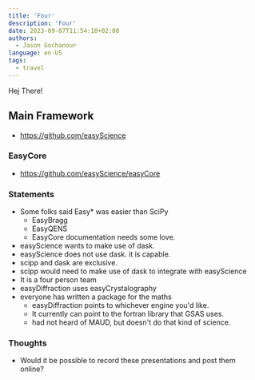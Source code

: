 ```yaml
---
title: 'Four'
description: 'Four'
date: 2023-09-07T11:54:10+02:00
authors:
  - Jason Gochanour
language: en-US
tags:
  - travel
---
```


Hej There!

## Main Framework

- <https://github.com/easyScience>

### EasyCore

- <https://github.com/easyScience/easyCore>

### Statements

- Some folks said Easy* was easier than SciPy
  - EasyBragg
  - EasyQENS
  - EasyCore documentation needs some love.
- easyScience wants to make use of dask.
- easyScience does not use dask. it is capable.
- scipp and dask are exclusive.
- scipp would need to make use of dask to integrate with easyScience
- It is a four person team
- easyDiffraction uses easyCrystalography
- everyone has written a package for the maths
  - easyDiffraction points to whichever engine you'd like.
  - It currently can point to the fortran library that GSAS uses.
  - had not heard of MAUD, but doesn't do that kind of science.

### Thoughts

- Would it be possible to record these presentations and post them online?
